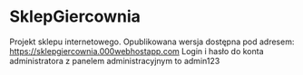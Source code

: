 # SklepGiercownia
Projekt sklepu internetowego. 
Opublikowana wersja dostępna pod adresem: https://sklepgiercownia.000webhostapp.com 
Login i hasło do konta administratora z panelem administracyjnym to admin123
